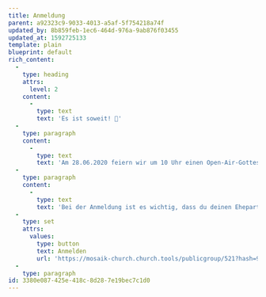 ```yaml
---
title: Anmeldung
parent: a92323c9-9033-4013-a5af-5f754218a74f
updated_by: 8b859feb-1ec6-464d-976a-9ab876f03455
updated_at: 1592725133
template: plain
blueprint: default
rich_content:
  -
    type: heading
    attrs:
      level: 2
    content:
      -
        type: text
        text: 'Es ist soweit! 🎉'
  -
    type: paragraph
    content:
      -
        type: text
        text: 'Am 28.06.2020 feiern wir um 10 Uhr einen Open-Air-Gottesdienst in Bad Cannstatt.'
  -
    type: paragraph
    content:
      -
        type: text
        text: 'Bei der Anmeldung ist es wichtig, dass du deinen Ehepartner und Kinder angibst, beziehungsweise ihr euch als WG einzeln anmeldet und in das Kommentarfeld schreibt, zu welcher WG ihr gehört. Dann wissen wir, wer zusammensitzen kann.'
  -
    type: set
    attrs:
      values:
        type: button
        text: Anmelden
        url: 'https://mosaik-church.church.tools/publicgroup/521?hash=9WN6VKqudkToc3wOYJCakbkpWn9fFUPO#'
  -
    type: paragraph
id: 3380e087-425e-418c-8d28-7e19bec7c1d0
---
```

